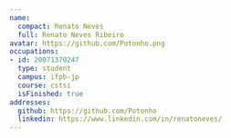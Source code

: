 ```yaml
---
name:
  compact: Renato Neves
  full: Renato Neves Ribeiro
avatar: https://github.com/Potonho.png
occupations:
- id: 20071370247
  type: student
  campus: ifpb-jp
  course: cstsi
  isFinished: true
addresses:
  github: https://github.com/Potonho
  linkedin: https://www.linkedin.com/in/renatoneves/
---
```

